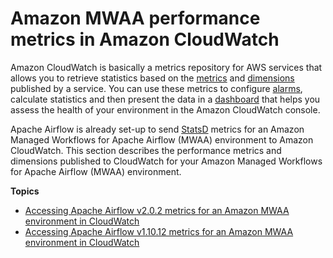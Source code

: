 # Amazon MWAA performance metrics in Amazon CloudWatch<a name="cw-metrics"></a>

Amazon CloudWatch is basically a metrics repository for AWS services that allows you to retrieve statistics based on the [metrics](https://docs.aws.amazon.com/AmazonCloudWatch/latest/monitoring/cloudwatch_concepts.html#Metric) and [dimensions](https://docs.aws.amazon.com/AmazonCloudWatch/latest/monitoring/cloudwatch_concepts.html#Dimension) published by a service\. You can use these metrics to configure [alarms](https://docs.aws.amazon.com/AmazonCloudWatch/latest/monitoring/cloudwatch_concepts.html#CloudWatchAlarms), calculate statistics and then present the data in a [dashboard](https://docs.aws.amazon.com/AmazonCloudWatch/latest/monitoring/CloudWatch_Dashboards.html) that helps you assess the health of your environment in the Amazon CloudWatch console\. 

Apache Airflow is already set\-up to send [StatsD](https://github.com/etsy/statsd) metrics for an Amazon Managed Workflows for Apache Airflow \(MWAA\) environment to Amazon CloudWatch\. This section describes the performance metrics and dimensions published to CloudWatch for your Amazon Managed Workflows for Apache Airflow \(MWAA\) environment\.

**Topics**
+ [Accessing Apache Airflow v2\.0\.2 metrics for an Amazon MWAA environment in CloudWatch](access-metrics-cw-202.md)
+ [Accessing Apache Airflow v1\.10\.12 metrics for an Amazon MWAA environment in CloudWatch](access-metrics-cw-110.md)
